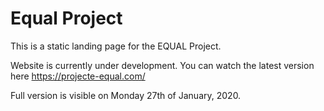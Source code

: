 # Equal Project

This is a static landing page for the EQUAL Project.

Website is currently under development. You can watch the latest version here
https://projecte-equal.com/

Full version is visible on Monday 27th of January, 2020.


